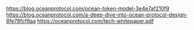 https://blog.oceanprotocol.com/ocean-token-model-3e4e7af210f9
https://blog.oceanprotocol.com/a-deep-dive-into-ocean-protocol-design-8fe78fcf8aa
https://oceanprotocol.com/tech-whitepaper.pdf
